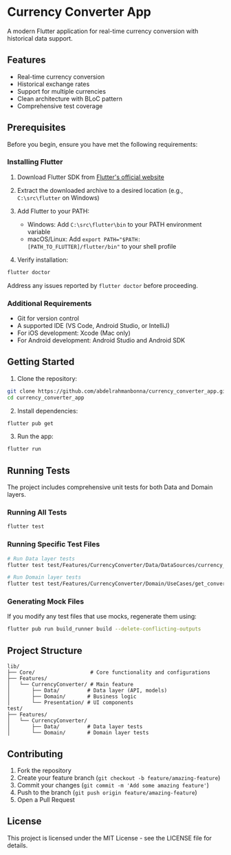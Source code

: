 # Currency Converter App

A modern Flutter application for real-time currency conversion with historical data support.

## Features

- Real-time currency conversion
- Historical exchange rates
- Support for multiple currencies
- Clean architecture with BLoC pattern
- Comprehensive test coverage

## Prerequisites

Before you begin, ensure you have met the following requirements:

### Installing Flutter

1. Download Flutter SDK from [Flutter's official website](https://flutter.dev/docs/get-started/install)
2. Extract the downloaded archive to a desired location (e.g., `C:\src\flutter` on Windows)
3. Add Flutter to your PATH:
   - Windows: Add `C:\src\flutter\bin` to your PATH environment variable
   - macOS/Linux: Add `export PATH="$PATH:[PATH_TO_FLUTTER]/flutter/bin"` to your shell profile

4. Verify installation:
```bash
flutter doctor
```
Address any issues reported by `flutter doctor` before proceeding.

### Additional Requirements

- Git for version control
- A supported IDE (VS Code, Android Studio, or IntelliJ)
- For iOS development: Xcode (Mac only)
- For Android development: Android Studio and Android SDK

## Getting Started

1. Clone the repository:
```bash
git clone https://github.com/abdelrahmanbonna/currency_converter_app.git
cd currency_converter_app
```

2. Install dependencies:
```bash
flutter pub get
```

3. Run the app:
```bash
flutter run
```

## Running Tests

The project includes comprehensive unit tests for both Data and Domain layers.

### Running All Tests
```bash
flutter test
```

### Running Specific Test Files
```bash
# Run Data layer tests
flutter test test/Features/CurrencyConverter/Data/DataSources/currency_converter_remote_data_source_test.dart

# Run Domain layer tests
flutter test test/Features/CurrencyConverter/Domain/UseCases/get_convert_rate_use_case_test.dart
```

### Generating Mock Files
If you modify any test files that use mocks, regenerate them using:
```bash
flutter pub run build_runner build --delete-conflicting-outputs
```

## Project Structure

```
lib/
├── Core/                  # Core functionality and configurations
├── Features/             
│   └── CurrencyConverter/ # Main feature
│       ├── Data/         # Data layer (API, models)
│       ├── Domain/       # Business logic
│       └── Presentation/ # UI components
test/
├── Features/
│   └── CurrencyConverter/
│       ├── Data/         # Data layer tests
│       └── Domain/       # Domain layer tests
```

## Contributing

1. Fork the repository
2. Create your feature branch (`git checkout -b feature/amazing-feature`)
3. Commit your changes (`git commit -m 'Add some amazing feature'`)
4. Push to the branch (`git push origin feature/amazing-feature`)
5. Open a Pull Request

## License

This project is licensed under the MIT License - see the LICENSE file for details.
